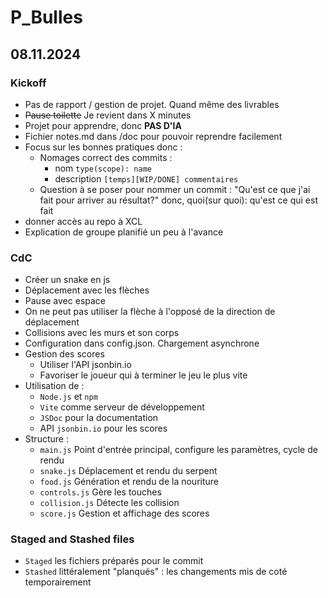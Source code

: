# P_Bulles
## 08.11.2024
### Kickoff
- Pas de rapport / gestion de projet. Quand même des livrables
- ~~Pause toilette~~ Je revient dans X minutes
- Projet pour apprendre, donc **PAS D'IA**
- Fichier notes.md dans /doc pour pouvoir reprendre facilement
- Focus sur les bonnes pratiques donc : 
    - Nomages correct des commits :
        - nom ```type(scope): name```
        - description ```[temps][WIP/DONE] commentaires```
    - Question à se poser pour nommer un commit : "Qu'est ce que j'ai fait pour arriver au résultat?" donc, quoi(sur quoi): qu'est ce qui est fait
- donner accès au repo à XCL
- Explication de groupe planifié un peu à l'avance

### CdC
- Créer un snake en js
- Déplacement avec les flèches
- Pause avec espace
- On ne peut pas utiliser la flèche à l'opposé de la direction de déplacement
- Collisions avec les murs et son corps
- Configuration dans config.json. Chargement asynchrone
- Gestion des scores
    - Utiliser l'API jsonbin.io
    - Favoriser le joueur qui à terminer le jeu le plus vite
- Utilisation de :
    - ```Node.js``` et ```npm```
    - ```Vite``` comme serveur de développement
    - ```JSDoc``` pour la documentation
    - API ```jsonbin.io``` pour les scores
- Structure : 
    - ```main.js``` Point d'entrée principal, configure les paramètres, cycle de rendu
    - ```snake.js``` Déplacement et rendu du serpent
    - ```food.js``` Génération et rendu de la nouriture
    - ```controls.js``` Gère les touches
    - ```collision.js``` Détecte les collision
    - ```score.js``` Gestion et affichage des scores

### Staged and Stashed files
- ```Staged``` les fichiers préparés pour le commit
- ```Stashed``` littéralement "planqués" : les changements mis de coté temporairement
